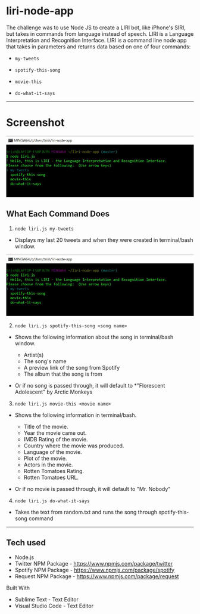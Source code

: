 # liri-node-app

The challenge was to use Node JS to create a LIRI bot, like iPhone's SIRI, but takes in commands from language instead of speech. LIRI is a Language Interpretation and Recognition Interface. LIRI is a command line node app that takes in parameters and returns data based on one of four commands:

  * `my-tweets`

  * `spotify-this-song`

  * `movie-this`

  * `do-what-it-says`
  
  ---
# Screenshot
![Screenshot](https://github.com/tmederos/liri-node-app/blob/master/screen-shot1.jpg)

## What Each Command Does

1. `node liri.js my-tweets`

  * Displays my last 20 tweets and when they were created in terminal/bash window.
  
![Screenshot](https://github.com/tmederos/liri-node-app/blob/master/screen-shot1.jpg)

2. `node liri.js spotify-this-song <song name>`

  * Shows the following information about the song in terminal/bash window.
    * Artist(s)
    * The song's name
    * A preview link of the song from Spotify
    * The album that the song is from

  * Or if no song is passed through, it will default to
    *"Florescent Adolescent" by Arctic Monkeys

3. `node liri.js movie-this <movie name>`

  * Shows the following information in terminal/bash.

    * Title of the movie.
    * Year the movie came out.
    * IMDB Rating of the movie.
    * Country where the movie was produced.
    * Language of the movie.
    * Plot of the movie.
    * Actors in the movie.
    * Rotten Tomatoes Rating.
    * Rotten Tomatoes URL.

  * Or if no movie is passed through, it will default to "Mr. Nobody"

4. `node liri.js do-what-it-says`

  * Takes the text from random.txt and runs the song through spotify-this-song command
---
## Tech used
- Node.js
- Twitter NPM Package - https://www.npmjs.com/package/twitter
- Spotify NPM Package - https://www.npmjs.com/package/spotify
- Request NPM Package - https://www.npmjs.com/package/request


Built With
* Sublime Text - Text Editor
* Visual Studio Code - Text Editor

